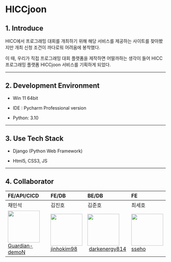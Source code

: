 # HICCjoon



## 1. Introduce

HICC에서 프로그래밍 대회를 개최하기 위해 해당 서비스를 제공하는 사이트를 찾아봤지만 개최 신청 조건이 까다로워 어려움에 봉착했다.

이 때, 우리가 직접 프로그래밍 대회 플랫폼을 제작하면 어떨까하는 생각이 들어 HICC 프로그래밍 플랫폼 HICCjoon 서비스를 기획하게 되었다.



-----------

## 2. Development Environment

+ Win 11 64bit

+ IDE : Pycharm Professional version

+ Python: 3.10



-----

## 3. Use Tech Stack

+ Django (Python Web Framework)

+ Html5, CSS3, JS

--------

## 4. Collaborator

| FE/API/CICD                                                                                                                                                      | FE/DB                                                                                                                                                                                                    | BE/DB                                                                                                                                                          | FE                                                                                                                                             |
|:-----------------------------------------------------------------------------------------------------------------------------------------------------------------|:-------------------------------------------------------------------------------------------------------------------------------------------------------------------------------------------------------- |:---------------------------------------------------------------------------------------------------------------------------------------------------------------|:-----------------------------------------------------------------------------------------------------------------------------------------------|
| 채민석                                                                                                                                                              | 김진호                                                                                                                                                                                                      | 김준호                                                                                                                                                            | 최세호                                                                                                                                            |
| <img src="https://avatars.githubusercontent.com/u/39708748?v=4" width="100px" height="100px"><br/><a href="https://github.com/Guardian-demoN">Guardian-demoN</a> | <img src="https://avatars.githubusercontent.com/u/81083461?s=400&u=9f409793053fbc722ca1aa36c9536ad425fd7246&v=4" width="100px" height="100px"><br><a href="https://github.com/jinhokim98">jinhokim98</a> | <img src="https://avatars.githubusercontent.com/u/79552567?v=4" width="100px" height="100px"><br> <a href="https://github.com/darkenergy814">darkenergy814</a> | <img src="https://avatars.githubusercontent.com/u/96410921?v=4" width="100px" height="100px"><br> <a href="https://github.com/sseho">sseho</a> |